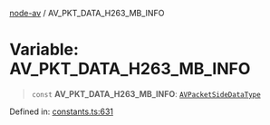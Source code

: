 [node-av](../globals.md) / AV\_PKT\_DATA\_H263\_MB\_INFO

# Variable: AV\_PKT\_DATA\_H263\_MB\_INFO

> `const` **AV\_PKT\_DATA\_H263\_MB\_INFO**: [`AVPacketSideDataType`](../type-aliases/AVPacketSideDataType.md)

Defined in: [constants.ts:631](https://github.com/seydx/av/blob/f8631fc881b394300b1479f511d55cf1c370a87f/src/constants/constants.ts#L631)
